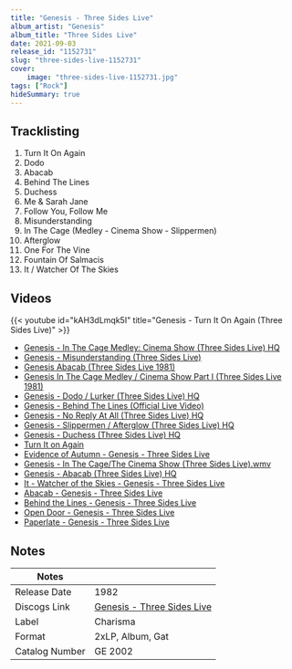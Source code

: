 ```yaml
---
title: "Genesis - Three Sides Live"
album_artist: "Genesis"
album_title: "Three Sides Live"
date: 2021-09-03
release_id: "1152731"
slug: "three-sides-live-1152731"
cover:
    image: "three-sides-live-1152731.jpg"
tags: ["Rock"]
hideSummary: true
---
```


## Tracklisting
1. Turn It On Again
2. Dodo
3. Abacab
4. Behind The Lines
5. Duchess
6. Me & Sarah Jane
7. Follow You, Follow Me
8. Misunderstanding
9. In The Cage (Medley - Cinema Show - Slippermen)
10. Afterglow
11. One For The Vine
12. Fountain Of Salmacis
13. It / Watcher Of The Skies

## Videos
{{< youtube id="kAH3dLmqk5I" title="Genesis - Turn It On Again (Three Sides Live)" >}}
- [Genesis - In The Cage Medley: Cinema Show (Three Sides Live) HQ](https://www.youtube.com/watch?v=EYRH2-dC3jg)
- [Genesis - Misunderstanding (Three Sides Live)](https://www.youtube.com/watch?v=2mBov0lUktM)
- [Genesis Abacab (Three Sides Live 1981)](https://www.youtube.com/watch?v=avXhIs1g9Z4)
- [Genesis In The Cage Medley / Cinema Show Part I (Three Sides Live 1981)](https://www.youtube.com/watch?v=m76l1biGQQc)
- [Genesis - Dodo / Lurker (Three Sides Live) HQ](https://www.youtube.com/watch?v=-TB6e4IbPZQ)
- [Genesis - Behind The Lines (Official Live Video)](https://www.youtube.com/watch?v=AqAxM-SKuHM)
- [Genesis - No Reply At All (Three Sides Live) HQ](https://www.youtube.com/watch?v=DisZ6qmNdbo)
- [Genesis - Slippermen / Afterglow (Three Sides Live) HQ](https://www.youtube.com/watch?v=mR-2zfGX8Gw)
- [Genesis - Duchess (Three Sides Live) HQ](https://www.youtube.com/watch?v=l74bywYPsgE)
- [Turn It on Again](https://www.youtube.com/watch?v=BCYdC3iR4Fg)
- [Evidence of Autumn - Genesis - Three Sides Live](https://www.youtube.com/watch?v=x7tMVuBZ4ug)
- [Genesis - In The Cage/The Cinema Show (Three Sides Live).wmv](https://www.youtube.com/watch?v=MIn4ADjaLI4)
- [Genesis - Abacab (Three Sides Live) HQ](https://www.youtube.com/watch?v=dk4OVoJZrBU)
- [It - Watcher of the Skies - Genesis - Three Sides Live](https://www.youtube.com/watch?v=NQ6-g-ZJo-I)
- [Abacab - Genesis - Three Sides Live](https://www.youtube.com/watch?v=v34klyvoYSk)
- [Behind the Lines - Genesis - Three Sides Live](https://www.youtube.com/watch?v=WUR6xCwoahE)
- [Open Door - Genesis - Three Sides Live](https://www.youtube.com/watch?v=1B2TzXOa05M)
- [Paperlate - Genesis - Three Sides Live](https://www.youtube.com/watch?v=lrz3pm2axPo)

## Notes

| Notes          |             |
| ---------------| ----------- |
| Release Date   | 1982 |
| Discogs Link   | [Genesis - Three Sides Live](https://www.discogs.com/release/1152731) |
| Label          | Charisma |
| Format         | 2xLP, Album, Gat |
| Catalog Number | GE 2002 |

